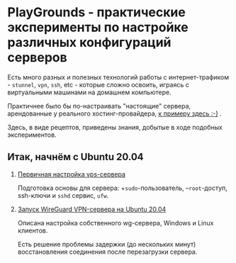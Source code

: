 # PlayGrounds - практические эксперименты по настройке различных конфигураций серверов

Есть много разных и полезных технологий работы с интернет-трафиком - `stunnel`, `vpn`, `ssh`, etc - которые сложно освоить, играясь с виртуальными машинами на домашнем компьютере.

Практичнее было бы по-настраивать "настоящие" сервера, арендованные у реального хостинг-провайдера, [к примеру здесь :-)](https://vdsina.ru/?partner=yfr2sd6574) .

Здесь, в виде рецептов, приведены знания, добытые в ходе подобных экспериментов.

## Итак, начнём с Ubuntu 20.04

1. [Первичная настройка vps-сервера](https://github.com/mitmih/PlayGrounds/blob/master/VPS/01_ubuntu_20.04_server_-_first_steps.md)

    Подготовка основы для сервера: +`sudo`-пользователь, –`root`-доступ, ssh-ключи и `sshd` сервис, `ufw`.

2. [Запуск WireGuard VPN-сервера на Ubuntu 20.04](https://github.com/mitmih/PlayGrounds/blob/master/VPS/02_wireguard_vpn_server.md)

    Описана настройка собственного wg-сервера, Windows и Linux клиентов.

    Есть решение проблемы задержки (до нескольких минут) восстановления соединения после перезагрузки сервера.
